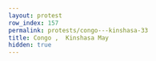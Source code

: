 ```yaml
---
layout: protest
row_index: 157
permalink: protests/congo---kinshasa-33
title: Congo ,  Kinshasa May
hidden: true
---
```

